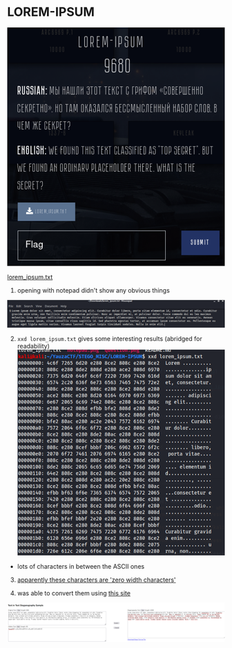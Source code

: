 # LOREM-IPSUM

![question](question.png)

[lorem_ipsum.txt](lorem_ipsum.txt)



1) opening with notepad didn't show any obvious things

![cap1](notepad.png)

2) `xxd lorem_ipsum.txt` gives some interesting results (abridged for readability)
![cap1](cap1.png)
 - lots of characters in between the ASCII ones


 3) [apparently these characters are 'zero width characters'](https://medium.com/@umpox/be-careful-what-you-copy-invisibly-inserting-usernames-into-text-with-zero-width-characters-18b4e6f17b66)

4) was able to convert them using [this site](https://330k.github.io/misc_tools/unicode_steganography.html)

![flag](flag.png)
